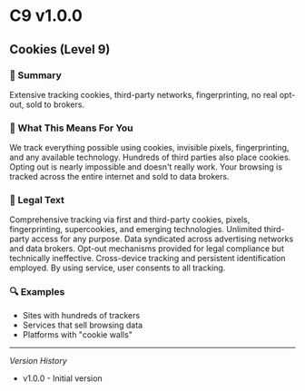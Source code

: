 # C9 v1.0.0

## Cookies (Level 9)

### 📌 Summary
Extensive tracking cookies, third-party networks, fingerprinting, no real opt-out, sold to brokers.

### 👤 What This Means For You
We track everything possible using cookies, invisible pixels, fingerprinting, and any available technology. Hundreds of third parties also place cookies. Opting out is nearly impossible and doesn't really work. Your browsing is tracked across the entire internet and sold to data brokers.

### 📜 Legal Text
Comprehensive tracking via first and third-party cookies, pixels, fingerprinting, supercookies, and emerging technologies. Unlimited third-party access for any purpose. Data syndicated across advertising networks and data brokers. Opt-out mechanisms provided for legal compliance but technically ineffective. Cross-device tracking and persistent identification employed. By using service, user consents to all tracking.

### 🔍 Examples
- Sites with hundreds of trackers
- Services that sell browsing data
- Platforms with "cookie walls"

---
*Version History*
- v1.0.0 - Initial version